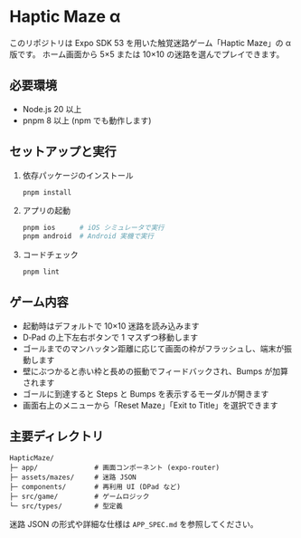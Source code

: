 # Haptic Maze α

このリポジトリは Expo SDK 53 を用いた触覚迷路ゲーム「Haptic Maze」の α 版です。
ホーム画面から 5×5 または 10×10 の迷路を選んでプレイできます。

## 必要環境

- Node.js 20 以上
- pnpm 8 以上 (npm でも動作します)

## セットアップと実行

1. 依存パッケージのインストール

   ```bash
   pnpm install
   ```

2. アプリの起動

   ```bash
   pnpm ios      # iOS シミュレータで実行
   pnpm android  # Android 実機で実行
   ```

3. コードチェック

   ```bash
   pnpm lint
   ```

## ゲーム内容

- 起動時はデフォルトで 10×10 迷路を読み込みます
- D‑Pad の上下左右ボタンで 1 マスずつ移動します
 - ゴールまでのマンハッタン距離に応じて画面の枠がフラッシュし、端末が振動します
- 壁にぶつかると赤い枠と長めの振動でフィードバックされ、Bumps が加算されます
- ゴールに到達すると Steps と Bumps を表示するモーダルが開きます
- 画面右上のメニューから「Reset Maze」「Exit to Title」を選択できます

## 主要ディレクトリ

```
HapticMaze/
├─ app/              # 画面コンポーネント (expo-router)
├─ assets/mazes/     # 迷路 JSON
├─ components/       # 再利用 UI (DPad など)
├─ src/game/         # ゲームロジック
└─ src/types/        # 型定義
```

迷路 JSON の形式や詳細な仕様は `APP_SPEC.md` を参照してください。

